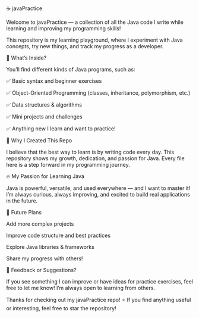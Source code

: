 ☕ javaPractice

Welcome to javaPractice — a collection of all the Java code I write while learning and improving my programming skills!

This repository is my learning playground, where I experiment with Java concepts, try new things, and track my progress as a developer.

🎯 What’s Inside?

You’ll find different kinds of Java programs, such as:

✅ Basic syntax and beginner exercises

✅ Object-Oriented Programming (classes, inheritance, polymorphism, etc.)

✅ Data structures & algorithms

✅ Mini projects and challenges

✅ Anything new I learn and want to practice!

🌱 Why I Created This Repo

I believe that the best way to learn is by writing code every day.
This repository shows my growth, dedication, and passion for Java.
Every file here is a step forward in my programming journey.

🔥 My Passion for Learning Java

Java is powerful, versatile, and used everywhere — and I want to master it!
I’m always curious, always improving, and excited to build real applications in the future.

🚀 Future Plans

Add more complex projects

Improve code structure and best practices

Explore Java libraries & frameworks

Share my progress with others!

🤝 Feedback or Suggestions?

If you see something I can improve or have ideas for practice exercises, feel free to let me know!
I’m always open to learning from others.

Thanks for checking out my javaPractice repo!
⭐ If you find anything useful or interesting, feel free to star the repository!
